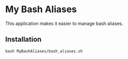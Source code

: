 # My Bash Aliases

This application makes it easier to manage bash aliases. 


## Installation

```shell-session:installtion
bash MyBashAliases/bash_aliases.sh
```
